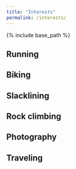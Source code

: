 ```yaml
---
title: "Interests"
permalink: /interests/
---
```


{% include base_path %}

## Running

## Biking

## Slacklining

## Rock climbing

## Photography

## Traveling
